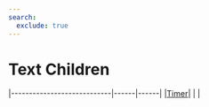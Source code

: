 ```yaml
---
search:
  exclude: true
---
```


<h1 class="heading"><span class="name">Text Children</span></h1>

|----------------------------|------|------|
|[Timer](../objects/timer.md)|&nbsp;|&nbsp;|
